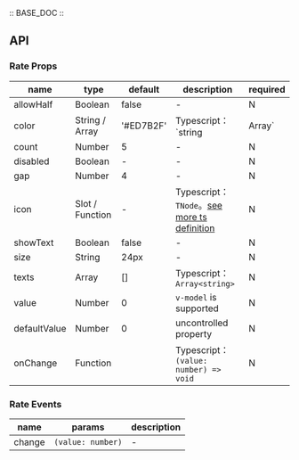 :: BASE_DOC ::

## API

### Rate Props

name | type | default | description | required
-- | -- | -- | -- | --
allowHalf | Boolean | false | \- | N
color | String / Array | '#ED7B2F' | Typescript：`string | Array<string>` | N
count | Number | 5 | \- | N
disabled | Boolean | - | \- | N
gap | Number | 4 | \- | N
icon | Slot / Function | - | Typescript：`TNode`。[see more ts definition](https://github.com/Tencent/tdesign-vue/blob/develop/src/common.ts) | N
showText | Boolean | false | \- | N
size | String | 24px | \- | N
texts | Array | [] | Typescript：`Array<string>` | N
value | Number | 0 | `v-model` is supported | N
defaultValue | Number | 0 | uncontrolled property | N
onChange | Function |  | Typescript：`(value: number) => void`<br/> | N

### Rate Events

name | params | description
-- | -- | --
change | `(value: number)` | \-
